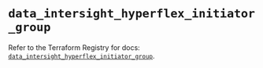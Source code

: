 # `data_intersight_hyperflex_initiator_group`

Refer to the Terraform Registry for docs: [`data_intersight_hyperflex_initiator_group`](https://registry.terraform.io/providers/ciscodevnet/intersight/1.0.71/docs/data-sources/hyperflex_initiator_group).

